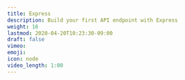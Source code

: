```yaml
---
title: Express
description: Build your first API endpoint with Express
weight: 16
lastmod: 2020-04-20T10:23:30-09:00
draft: false
vimeo: 
emoji: 
icon: node
video_length: 1:00
---
```

